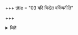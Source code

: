 +++
title = "03 यदि भिद्येत वर्षिष्यतीति"

+++

<details><summary>थिते</summary>

3. If it breaks then he should know that there will be rain.  
</details>
